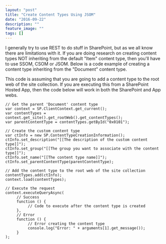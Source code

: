 ```yaml
---
layout: "post"
title: "Create Content Types Using JSOM"
date: "2016-09-22"
description: ""
feature_image: ""
tags: []
---
```


I generally try to use REST to do stuff in SharePoint, but as we all know there are limitations with it. If you are doing research on creating content types NOT inheriting from the default "Item" content type, then you'll have to use SSOM, CSOM or JSOM. Below is a code example of creating a content type inheriting from the "Document" content type.

<!--more-->

This code is assuming that you are going to add a content type to the root web of the site collection. If you are executing this from a SharePoint Hosted App, then the code below will work in both the SharePoint and App webs.

```
// Get the parent 'Document' content type
var context = SP.ClientContext.get_current();
var contentTypes = context.get_site().get_rootWeb().get_contentTypes();
var parentContentType = contentTypes.getById("0x0101");

// Create the custom content type
var ctInfo = new SP.ContentTypeCreationInformation();
ctInfo.set_description("[[The description of the custom content type]]");
ctInfo.set_group("[[The group you want to associate with the content type]]");
ctInfo.set_name("[[The content type name]]");
ctInfo.set_parentContentType(parentContentType);

// Add the content type to the root web of the site collection
contentTypes.add(ctInfo);
context.load(contentTypes);

// Execute the request
context.executeQueryAsync(
     // Success
     function () {
          // Code to execute after the content type is created
     },
     // Error
     function () {
          // Error creating the content type
          console.log("Error: " + arguments[1].get_message());
     }
);

```

